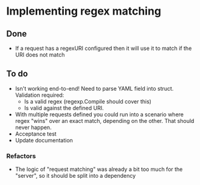 # Implementing regex matching

## Done
- If a request has a regexURI configured then it will use it to match if the URI does not match

## To do
- Isn't working end-to-end! Need to parse YAML field into struct. Validation required:
  - Is a valid regex (regexp.Compile should cover this)
  - Is valid against the defined URI.
- With multiple requests defined you could run into a scenario where regex "wins" over an exact match, depending on the other. That should never happen.
- Acceptance test
- Update documentation

### Refactors
- The logic of "request matching" was already a bit too much for the "server", so it should be split into a dependency
